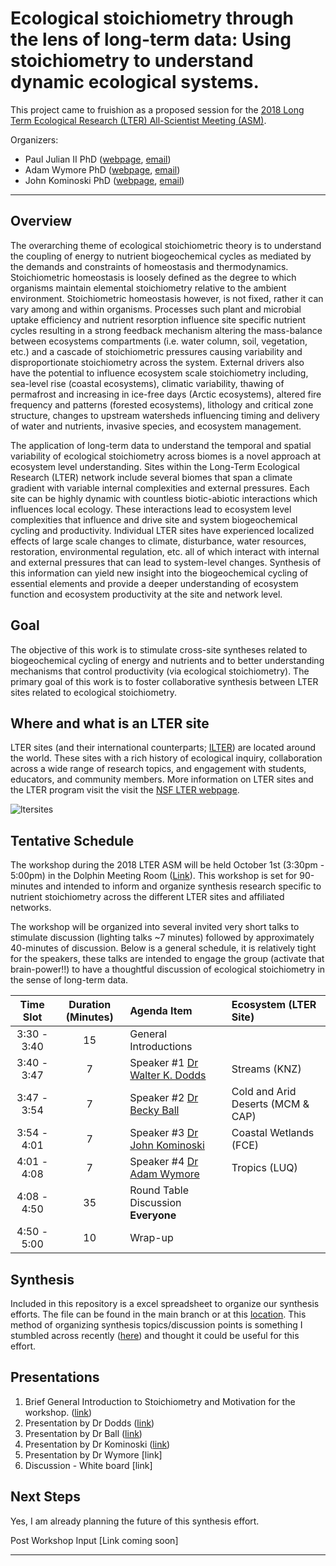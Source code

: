 # Ecological stoichiometry through the lens of long-term data: Using stoichiometry to understand dynamic ecological systems. 

This project came to fruishion as a proposed session for the [2018 Long Term Ecological Research (LTER) All-Scientist Meeting (ASM)](https://lternet.edu/lter-scientists-meeting-2018/).

Organizers: 
* Paul Julian II PhD ([webpage](https://wetlandbiogeochem.weebly.com/), [email](mailto:pjulian@ufl.edu))
* Adam Wymore PhD ([webpage](https://colsa.unh.edu/faculty/wymore), [email](mailto:adam.wymore@unh.edu))
* John Kominoski PhD ([webpage](https://kominoskilab.wordpress.com/), [email](mailto:jkominos@fiu.edu))

***

## Overview
The overarching theme of ecological stoichiometric theory is to understand the coupling of energy to nutrient biogeochemical cycles as mediated by the demands and constraints of homeostasis and thermodynamics. Stoichiometric homeostasis is loosely defined as the degree to which organisms maintain elemental stoichiometry relative to the ambient environment. Stoichiometric homeostasis however, is not fixed, rather it can vary among and within organisms. Processes such plant and microbial uptake efficiency and nutrient resorption influence site specific nutrient cycles resulting in a strong feedback mechanism altering the mass-balance between ecosystems compartments (i.e. water column, soil, vegetation, etc.)  and a cascade of stoichiometric pressures causing variability and disproportionate stoichiometry across the system. External drivers also have the potential to influence ecosystem scale stoichiometry including, sea-level rise (coastal ecosystems), climatic variability, thawing of permafrost and increasing in ice-free days (Arctic ecosystems), altered fire frequency and patterns (forested ecosystems), lithology and critical zone structure, changes to upstream watersheds influencing timing and delivery of water and nutrients, invasive species, and ecosystem management. 

The application of long-term data to understand the temporal and spatial variability of ecological stoichiometry across biomes is a novel approach at ecosystem level understanding. Sites within the Long-Term Ecological Research (LTER) network include several biomes that span a climate gradient with variable internal complexities and external pressures. Each site can be highly dynamic with countless biotic-abiotic interactions which influences local ecology. These interactions lead to ecosystem level complexities that influence and drive site and system biogeochemical cycling and productivity. Individual LTER sites have experienced localized effects of large scale changes to climate, disturbance, water resources, restoration, environmental regulation, etc. all of which interact with internal and external pressures that can lead to system-level changes. Synthesis of this information can yield new insight into the biogeochemical cycling of essential elements and provide a deeper understanding of ecosystem function and ecosystem productivity at the site and network level. 

## Goal
The objective of this work is to stimulate cross-site syntheses related to biogeochemical cycling of energy and nutrients and to better understanding mechanisms that control productivity (via ecological stoichiometry). The primary goal of this work is to foster collaborative synthesis between LTER sites related to ecological stoichiometry. 

## Where and what is an LTER site
LTER sites (and their international counterparts; [ILTER](https://www.ilter.network/)) are located around the world. These sites with a rich history of ecological inquiry, collaboration across a wide range of research topics, and engagement with students, educators, and community members. More information on LTER sites and the LTER program visit the visit the [NSF LTER webpage](https://lternet.edu/).

![ltersites](https://lternet.edu/wp-content/uploads/2018/03/LTER-sites-2017-key-144.jpg)


## Tentative Schedule 

The workshop during the 2018 LTER ASM will be held October 1st (3:30pm - 5:00pm) in the Dolphin Meeting Room ([Link](http://sched.co/FYqW)). This workshop is set for 90-minutes and intended to inform and organize synthesis research specific to nutrient stoichiometry across the different LTER sites and affiliated networks. 

The workshop will be organized into several invited very short talks to stimulate discussion (lighting talks ~7 minutes) followed by approximately 40-minutes of discussion. Below is a general schedule, it  is relatively tight for the speakers, these talks are intended to engage the group (activate that brain-power!!) to have a thoughtful discussion of ecological stoichiometry in the sense of long-term data. 

| Time Slot | Duration (Minutes) | Agenda Item | Ecosystem (LTER Site) |
|:---------:|:--------:|:-----------------|:----|
|3:30 - 3:40| 15 | General Introductions | |
|3:40 - 3:47| 7  | Speaker #1 [Dr Walter K. Dodds](https://www.k-state.edu/biology/people/tenure/dodds/)|Streams (KNZ)|
|3:47 - 3:54| 7  | Speaker #2 [Dr Becky Ball](http://www.public.asu.edu/~rball5/) | Cold and Arid Deserts (MCM & CAP) |
|3:54 - 4:01| 7  | Speaker #3 [Dr John Kominoski](https://kominoskilab.wordpress.com/) | Coastal Wetlands (FCE) |
|4:01 - 4:08| 7  | Speaker #4 [Dr Adam Wymore](https://colsa.unh.edu/faculty/wymore)| Tropics (LUQ) |
|4:08 - 4:50| 35 | Round Table Discussion __Everyone__ | |
|4:50 - 5:00| 10 | Wrap-up | |


## Synthesis

Included in this repository is a excel spreadsheet to organize our synthesis efforts. The file can be found in the main branch or at this [location](https://github.com/SwampThingPaul/LTER_EcoStoich/blob/ccd7893ad0059e935b75d4f75a0cd9a1edc43373/Stoich_Synthesis.xlsx). This method of organizing synthesis topics/discussion points is something I stumbled across recently ([here](http://www.raulpacheco.org/2016/06/synthesizing-different-bodies-of-work-in-your-literature-review-the-conceptual-synthesis-excel-dump-technique/)) and thought it could be useful for this effort.



## Presentations

1. Brief General Introduction to Stoichiometry and Motivation for the workshop. ([link](https://github.com/SwampThingPaul/LTER_EcoStoich/blob/fbd9a71d8c10b8414a038a925795096d2852ca1c/LTERASM2018/0_Stoich_Intro.pdf))
2. Presentation by Dr Dodds ([link](https://github.com/SwampThingPaul/LTER_EcoStoich/blob/c542cdfca6dd6b80deeca9dd04ea8a60f3ec3d5b/LTERASM2018/1_Dodds_StreamStoich.pdf))
3. Presentation by Dr Ball ([link](https://github.com/SwampThingPaul/LTER_EcoStoich/blob/7f0b25873ad71a0e393431b5925b5bfacbb722b9/LTERASM2018/2_Ball_Deserts.pdf))
4. Presentation by Dr Kominoski ([link](https://github.com/SwampThingPaul/LTER_EcoStoich/blob/033309a35785dcb08dcd518d609330d11c7a32f6/LTERASM2018/3_Kominoski_coastal.pdf))
5. Presentation by Dr Wymore [link]
6. Discussion - White board [link]

## Next Steps

Yes, I am already planning the future of this synthesis effort.

Post Workshop Input [Link coming soon]

***
